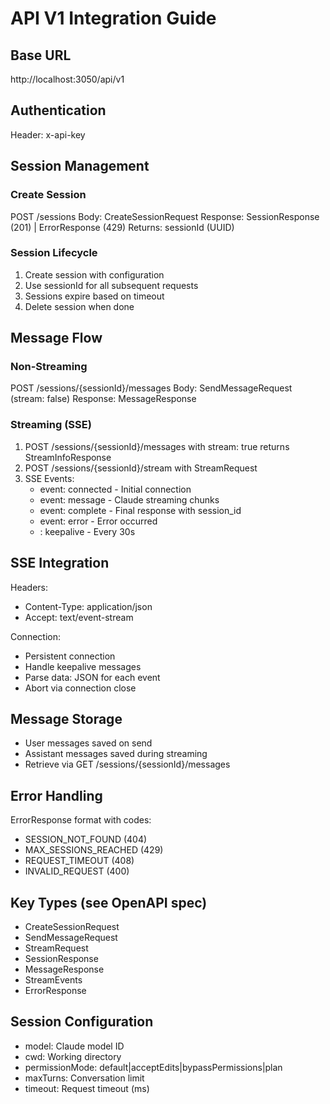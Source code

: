 # API V1 Integration Guide

## Base URL
http://localhost:3050/api/v1

## Authentication
Header: x-api-key

## Session Management

### Create Session
POST /sessions
Body: CreateSessionRequest
Response: SessionResponse (201) | ErrorResponse (429)
Returns: sessionId (UUID)

### Session Lifecycle
1. Create session with configuration
2. Use sessionId for all subsequent requests
3. Sessions expire based on timeout
4. Delete session when done

## Message Flow

### Non-Streaming
POST /sessions/{sessionId}/messages
Body: SendMessageRequest (stream: false)
Response: MessageResponse

### Streaming (SSE)
1. POST /sessions/{sessionId}/messages with stream: true returns StreamInfoResponse
2. POST /sessions/{sessionId}/stream with StreamRequest
3. SSE Events:
   - event: connected - Initial connection
   - event: message - Claude streaming chunks
   - event: complete - Final response with session_id
   - event: error - Error occurred
   - : keepalive - Every 30s

## SSE Integration
Headers:
- Content-Type: application/json
- Accept: text/event-stream

Connection:
- Persistent connection
- Handle keepalive messages
- Parse data: JSON for each event
- Abort via connection close

## Message Storage
- User messages saved on send
- Assistant messages saved during streaming
- Retrieve via GET /sessions/{sessionId}/messages

## Error Handling
ErrorResponse format with codes:
- SESSION_NOT_FOUND (404)
- MAX_SESSIONS_REACHED (429)
- REQUEST_TIMEOUT (408)
- INVALID_REQUEST (400)

## Key Types (see OpenAPI spec)
- CreateSessionRequest
- SendMessageRequest
- StreamRequest
- SessionResponse
- MessageResponse
- StreamEvents
- ErrorResponse

## Session Configuration
- model: Claude model ID
- cwd: Working directory
- permissionMode: default|acceptEdits|bypassPermissions|plan
- maxTurns: Conversation limit
- timeout: Request timeout (ms)